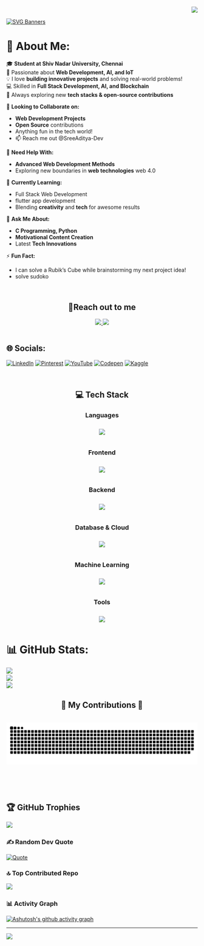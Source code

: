 <br>
<img align="right" src="https://visitor-badge.laobi.icu/badge?page_id=SreeAditya-Dev" />
</br>

[![SVG Banners](https://svg-banners.vercel.app/api?type=luminance&text1=Aditya%20👨‍💻&width=800&height=400)](https://github.com/Akshay090/svg-banners)

# 🌟 About Me:

🎓 **Student at Shiv Nadar University, Chennai**  
🚀 Passionate about **Web Development, AI, and IoT**  
💡 I love **building innovative projects** and solving real-world problems!  
💻 Skilled in **Full Stack Development, AI, and Blockchain**  
🎯 Always exploring new **tech stacks & open-source contributions**

👯 **Looking to Collaborate on:**
- **Web Development Projects**
- **Open Source** contributions
- Anything fun in the tech world!
- 📫 Reach me out @SreeAditya-Dev

🤝 **Need Help With:**
- **Advanced Web Development Methods**
- Exploring new boundaries in **web technologies** web 4.0

🌱 **Currently Learning:**
- Full Stack Web Development
- flutter app development
- Blending **creativity** and **tech** for awesome results

💬 **Ask Me About:**
- **C Programming, Python**
- **Motivational Content Creation**
- Latest **Tech Innovations**

⚡ **Fun Fact:**
- I can solve a Rubik’s Cube while brainstorming my next project idea!
- solve sudoko

<br>

<h2 align="center"> 📧Reach out to me</h2>
<div align="center"> 
  <a href="mailto:sreeaditya24110041@snuchennai.edu.in">
    <img src="https://img.shields.io/badge/Gmail-333333?style=for-the-badge&logo=gmail&logoColor=red" />
  </a>
  <a href="https://hgg.pythonanywhere.com/" target="_blank">
     <img src="https://img.shields.io/badge/Portfolio-FF5722?style=for-the-badge&logo=todoist&logoColor=white" target="_blank" /> <!-- sqlite, safari, google-chrome are other good icon options -->
  </a>
</div>
<br>

## 🌐 Socials:
[![LinkedIn](https://img.shields.io/badge/LinkedIn-%230077B5.svg?style=for-the-badge&logo=linkedin&logoColor=white)](https://linkedin.com/in/v-sree-aditya) 
[![Pinterest](https://img.shields.io/badge/Pinterest-%23E60023.svg?style=for-the-badge&logo=Pinterest&logoColor=white)](https://pinterest.com/adityavelmurugan) 
[![YouTube](https://img.shields.io/badge/YouTube-%23FF0000.svg?style=for-the-badge&logo=YouTube&logoColor=white)](https://youtube.com/@CreativeScript7421) 
[![Codepen](https://img.shields.io/badge/Codepen-000000?style=for-the-badge&logo=codepen&logoColor=white)](https://codepen.io/Developer_Sree) 
[![Kaggle](https://img.shields.io/badge/Kaggle-20BEFF?style=for-the-badge&logo=Kaggle&logoColor=white)](https://www.kaggle.com/quantumminds06) 

<br>

<h2 align="center">💻 Tech Stack</h2>

<div align="center">
  <h3>Languages</h3>
  <img src="https://skillicons.dev/icons?i=c,cpp,python,javascript,dart,powershell" style="margin: 10px;" />
  
  <h3>Frontend</h3>
  <img src="https://skillicons.dev/icons?i=html,css,tailwind,react,angular,nextjs,flutter" style="margin: 10px;" />
  
  <h3>Backend</h3>
  <img src="https://skillicons.dev/icons?i=nodejs,express,nestjs,django,flask" style="margin: 10px;" />
  
  <h3>Database & Cloud</h3>
  <img src="https://skillicons.dev/icons?i=postgres,mysql,mongodb,supabase,firebase,prisma,azure,vercel" style="margin: 10px;" />
  
  <h3>Machine Learning</h3>
  <img src="https://skillicons.dev/icons?i=pytorch,tensorflow" style="margin: 10px;" />
  
  <h3>Tools</h3>
  <img src="https://skillicons.dev/icons?i=git,github,linux,figma,githubactions" style="margin: 10px;" />
</div>

# 📊 GitHub Stats:
![](https://github-readme-stats.vercel.app/api?username=SreeAditya-Dev&theme=radical&hide_border=false&include_all_commits=true&count_private=true)<br/>
![](https://github-readme-streak-stats.herokuapp.com/?user=SreeAditya-Dev&theme=radical&hide_border=false)<br/>
![](https://github-readme-stats.vercel.app/api/top-langs/?username=SreeAditya-Dev&theme=radical&hide_border=false&include_all_commits=true&count_private=true&layout=compact)



<div align="center">
  <h2>🐍 My Contributions 🐍</h2>
  <br>
  <img alt="snake eating my contributions" src="https://raw.githubusercontent.com/salesp07/salesp07/output/github-contribution-grid-snake.svg" />
  
  <br/><br/><br/>
</div>

## 🏆 GitHub Trophies
![](https://github-profile-trophy.vercel.app/?username=SreeAditya-Dev&theme=radical&no-frame=false&no-bg=true&margin-w=4)

### ✍️ Random Dev Quote
[![Quote](https://quotes-github-readme.vercel.app/api?quote=A%20smooth%20sea%20never%20made%20a%20skilled%20sailor.&type=horizontal&theme=tokyonight)](https://quotes-github-readme.vercel.app)


### 🔝 Top Contributed Repo
![](https://github-contributor-stats.vercel.app/api?username=SreeAditya-Dev&limit=5&theme=dark&combine_all_yearly_contributions=true)

### 📊 Activity Graph
[![Ashutosh's github activity graph](https://github-readme-activity-graph.vercel.app/graph?username=SreeAditya-Dev&bg_color=f0d6f5&color=000000&line=ff0059&point=000000&area=true&hide_border=true)](https://github.com/ashutosh00710/github-readme-activity-graph)

---
[![](https://visitcount.itsvg.in/api?id=SreeAditya-Dev&icon=2&color=5)](https://visitcount.itsvg.in)

<!-- Proudly created with GPRM ( https://gprm.itsvg.in ) -->
